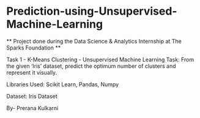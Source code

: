 # Prediction-using-Unsupervised-Machine-Learning
** Project done during the Data Science & Analytics Internship at The Sparks Foundation **

Task 1 - K-Means Clustering - Unsupervised Machine Learning
Task: From the given ‘Iris’ dataset, predict the optimum number of clusters and represent it visually.

Libraries Used: Scikit Learn, Pandas, Numpy

Dataset: Iris Dataset

By- Prerana Kulkarni
